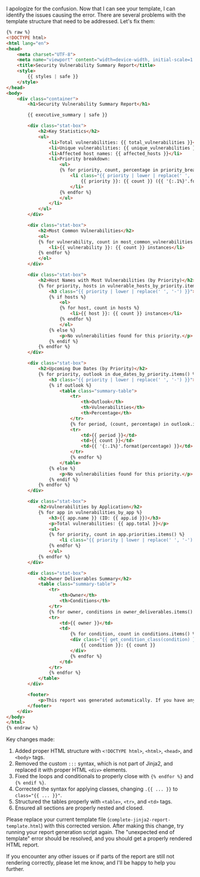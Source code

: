 I apologize for the confusion. Now that I can see your template, I can identify the issues causing the error. There are several problems with the template structure that need to be addressed. Let's fix them:

```html
{% raw %}
<!DOCTYPE html>
<html lang="en">
<head>
    <meta charset="UTF-8">
    <meta name="viewport" content="width=device-width, initial-scale=1.0">
    <title>Security Vulnerability Summary Report</title>
    <style>
        {{ styles | safe }}
    </style>
</head>
<body>
    <div class="container">
        <h1>Security Vulnerability Summary Report</h1>

        {{ executive_summary | safe }}

        <div class="stat-box">
            <h2>Key Statistics</h2>
            <ul>
                <li>Total vulnerabilities: {{ total_vulnerabilities }}</li>
                <li>Unique vulnerabilities: {{ unique_vulnerabilities }}</li>
                <li>Affected host names: {{ affected_hosts }}</li>
                <li>Priority breakdown:
                    <ul>
                    {% for priority, count, percentage in priority_breakdown %}
                        <li class="{{ priority | lower | replace(' ', '-') }}">
                            {{ priority }}: {{ count }} ({{ '{:.1%}'.format(percentage) }})
                        </li>
                    {% endfor %}
                    </ul>
                </li>
            </ul>
        </div>

        <div class="stat-box">
            <h2>Most Common Vulnerabilities</h2>
            <ol>
            {% for vulnerability, count in most_common_vulnerabilities %}
                <li>{{ vulnerability }}: {{ count }} instances</li>
            {% endfor %}
            </ol>
        </div>

        <div class="stat-box">
            <h2>Host Names with Most Vulnerabilities (by Priority)</h2>
            {% for priority, hosts in vulnerable_hosts_by_priority.items() %}
                <h3 class="{{ priority | lower | replace(' ', '-') }}">{{ priority }}</h3>
                {% if hosts %}
                    <ol>
                    {% for host, count in hosts %}
                        <li>{{ host }}: {{ count }} instances</li>
                    {% endfor %}
                    </ol>
                {% else %}
                    <p>No vulnerabilities found for this priority.</p>
                {% endif %}
            {% endfor %}
        </div>

        <div class="stat-box">
            <h2>Upcoming Due Dates (by Priority)</h2>
            {% for priority, outlook in due_dates_by_priority.items() %}
                <h3 class="{{ priority | lower | replace(' ', '-') }}">{{ priority }}</h3>
                {% if outlook %}
                    <table class="summary-table">
                        <tr>
                            <th>Outlook</th>
                            <th>Vulnerabilities</th>
                            <th>Percentage</th>
                        </tr>
                        {% for period, (count, percentage) in outlook.items() %}
                        <tr>
                            <td>{{ period }}</td>
                            <td>{{ count }}</td>
                            <td>{{ '{:.1%}'.format(percentage) }}</td>
                        </tr>
                        {% endfor %}
                    </table>
                {% else %}
                    <p>No vulnerabilities found for this priority.</p>
                {% endif %}
            {% endfor %}
        </div>

        <div class="stat-box">
            <h2>Vulnerabilities by Application</h2>
            {% for app in vulnerabilities_by_app %}
                <h3>{{ app.name }} (ID: {{ app.id }})</h3>
                <p>Total vulnerabilities: {{ app.total }}</p>
                <ul>
                {% for priority, count in app.priorities.items() %}
                    <li class="{{ priority | lower | replace(' ', '-') }}">{{ priority }}: {{ count }}</li>
                {% endfor %}
                </ul>
            {% endfor %}
        </div>

        <div class="stat-box">
            <h2>Owner Deliverables Summary</h2>
            <table class="summary-table">
                <tr>
                    <th>Owner</th>
                    <th>Conditions</th>
                </tr>
                {% for owner, conditions in owner_deliverables.items() %}
                <tr>
                    <td>{{ owner }}</td>
                    <td>
                        {% for condition, count in conditions.items() %}
                        <div class="{{ get_condition_class(condition) }}">
                            {{ condition }}: {{ count }}
                        </div>
                        {% endfor %}
                    </td>
                </tr>
                {% endfor %}
            </table>
        </div>

        <footer>
            <p>This report was generated automatically. If you have any questions or concerns, please contact the security team.</p>
        </footer>
    </div>
</body>
</html>
{% endraw %}

```

Key changes made:

1. Added proper HTML structure with `<!DOCTYPE html>`, `<html>`, `<head>`, and `<body>` tags.
2. Removed the custom `:::` syntax, which is not part of Jinja2, and replaced it with proper HTML `<div>` elements.
3. Fixed the loops and conditionals to properly close with `{% endfor %}` and `{% endif %}`.
4. Corrected the syntax for applying classes, changing `.{{ ... }}` to `class="{{ ... }}"`.
5. Structured the tables properly with `<table>`, `<tr>`, and `<td>` tags.
6. Ensured all sections are properly nested and closed.

Please replace your current template file (`complete-jinja2-report-template.html`) with this corrected version. After making this change, try running your report generation script again. The "unexpected end of template" error should be resolved, and you should get a properly rendered HTML report.

If you encounter any other issues or if parts of the report are still not rendering correctly, please let me know, and I'll be happy to help you further.
